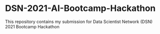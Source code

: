 # DSN-2021-AI-Bootcamp-Hackathon
This repository contains my submission for Data Scientist Network (DSN) 2021 Bootcamp Hackathon
